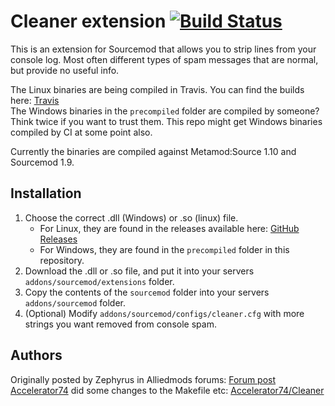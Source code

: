 # Cleaner extension [![Build Status](https://travis-ci.com/walliski/Cleaner.svg?branch=master)](https://travis-ci.com/walliski/Cleaner)

This is an extension for Sourcemod that allows you to strip lines from your console log. Most often
different types of spam messages that are normal, but provide no useful info.

The Linux binaries are being compiled in Travis. You can find the builds here: [Travis](https://travis-ci.com/walliski/Cleaner)  
The Windows binaries in the `precompiled` folder are compiled by someone? Think twice if you want to trust them. This repo might get
Windows binaries compiled by CI at some point also.

Currently the binaries are compiled against Metamod:Source 1.10 and Sourcemod 1.9.

## Installation

1. Choose the correct .dll (Windows) or .so (linux) file.
    - For Linux, they are found in the releases available here: [GitHub Releases](https://github.com/walliski/Cleaner/releases)
    - For Windows, they are found in the `precompiled` folder in this repository.
2. Download the .dll or .so file, and put it into your servers `addons/sourcemod/extensions` folder.
3. Copy the contents of the `sourcemod` folder into your servers `addons/sourcemod` folder.
4. (Optional) Modify `addons/sourcemod/configs/cleaner.cfg` with more strings you want removed from console spam.

## Authors

Originally posted by Zephyrus in Alliedmods forums: [Forum post](https://forums.alliedmods.net/showthread.php?t=195008)  
[Accelerator74](https://github.com/Accelerator74) did some changes to the Makefile etc:
[Accelerator74/Cleaner](https://github.com/Accelerator74/Cleaner)